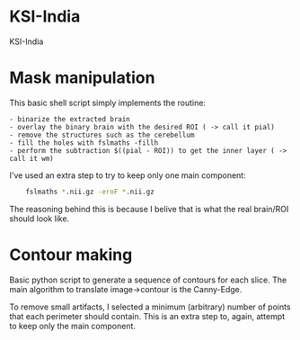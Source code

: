 # KSI-India
 KSI-India

# Mask manipulation
This basic shell script simply implements the routine:

    - binarize the extracted brain
    - overlay the binary brain with the desired ROI ( -> call it pial)
    - remove the structures such as the cerebellum
    - fill the holes with fslmaths -fillh
    - perform the subtraction $((pial - ROI)) to get the inner layer ( -> call it wm)

I've used an extra step to try to keep only one main component:

```bash
    fslmaths *.nii.gz -eroF *.nii.gz
```

The reasoning behind this is because I belive that is what the real brain/ROI should look like.

# Contour making
Basic python script to generate a sequence of contours for each slice. The main algorithm to translate image->contour is the Canny-Edge.

To remove small artifacts, I selected a minimum (arbitrary) number of points that each perimeter should contain. This is an extra step to, again, attempt to keep only the main component.